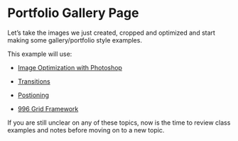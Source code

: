# Portfolio Gallery Page

Let’s take the images we just created, cropped and optimized and start making some gallery/portfolio style examples.

This example will use:

* [Image Optimization with Photoshop](../../Week_6/Photoshop/)

* [Transitions](../../Week_4/CSS3_Transforms_Transitions/)

* [Postioning](../../Week_3/Positioning/)

* [996 Grid Framework](../../Week_6/996_Grid/)

If you are still unclear on any of these topics, now is the time to review class examples and notes before moving on to a new topic.